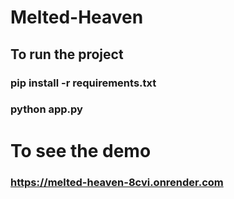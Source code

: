 # Melted-Heaven

## To run the project 
### pip install -r requirements.txt
### python app.py

# To see the demo 
### https://melted-heaven-8cvi.onrender.com